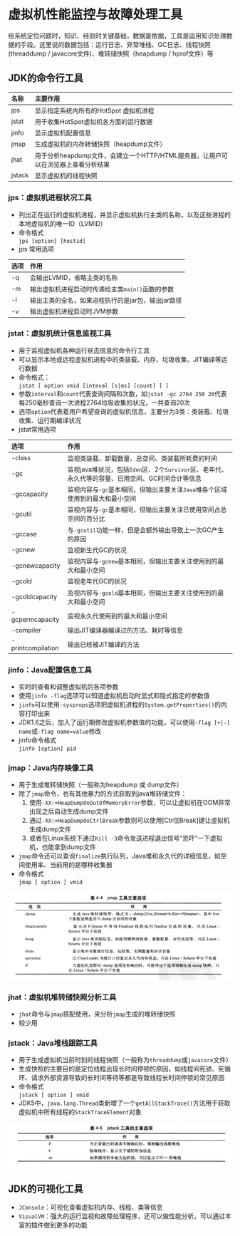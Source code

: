 # 虚拟机性能监控与故障处理工具

给系统定位问题时，知识、经验时关键基础，数据是依据，工具是运用知识处理数据的手段。这里说的数据包括：运行日志、异常堆栈、GC日志、线程快照(threaddump / javacore文件)、堆转储快照（heapdump / hprof文件）等

## JDK的命令行工具

| 名称 | 主要作用 |
| :-- | :--|
| jps | 显示指定系统内所有的HotSpot 虚拟机进程 |
| jstat | 用于收集HotSpot虚拟机各方面的运行数据 |
| jinfo | 显示虚拟机配置信息 |
| jmap | 生成虚拟机的内存转储快照（heapdump文件） |
| jhat | 用于分析heapdump文件，会建立一个HTTP/HTML服务器，让用户可以在浏览器上查看分析结果 |
| jstack | 显示虚拟机的线程快照 |

### jps：虚拟机进程状况工具

- 列出正在运行的虚拟机进程，并显示虚拟机执行主类的名称，以及这些进程的本地虚拟机的唯一ID（LVMID）
- 命令格式  
    `jps [option] [hostid]`
- jps 常用选项

| 选项 | 作用 |
| :-- | :--|
| -q | 会输出LVMID，省略主类的名称 |
| -m | 输出虚拟机进程启动时传递给主类`main()`函数的参数 |
| -l | 输出主类的全名，如果进程执行的是jar包，输出jar路径 |
| -v | 输出虚拟机进程启动时JVM参数 |

### jstat：虚拟机统计信息监视工具

- 用于监视虚拟机各种运行状态信息的命令行工具
- 可以显示本地或远程虚拟机进程中的类装载、内存、垃圾收集、JIT编译等运行数据
- 命令格式：  
    `jstat [ option vmid [inteval [s|ms] [count] ] ]`
- 参数`interval`和`count`代表查询间隔和次数，如`jstat -gc 2764 250 20`代表每250毫秒查询一次进程2764垃圾收集的状况，一共查询20次
- 选项`option`代表着用户希望查询的虚拟机信息，主要分为3类：类装载、垃圾收集、运行期编译状况
- jstat常用选项

| 选项 | 作用 |
| :-- | :--|
| -class | 监视类装载、卸载数量、总空间、类装载所耗费的时间 |
| -gc | 监视java堆状况，包括`Eden`区、2个`Survivor`区、老年代、永久代等的容量、已用空间、GC时间合计等信息 |
| -gccapacity | 监视内容与`-gc`基本相同，但输出主要关注`Java`堆各个区域使用到的最大和最小空间 |
| -gcutil | 监视内容与`-gc`基本相同，但输出主要关注已使用空间占总空间的百分比 |
| -gccase | 与`-gcutil`功能一样，但是会额外输出导致上一次GC产生的原因 |
| -gcnew | 监视新生代GC的状况 |
| -gcnewcapacity | 监视内容与`-gcnew`基本相同，但输出主要关注使用到的最大和最小空间 |
| -gcold | 监视老年代GC的状况 |
| -gcoldcapacity | 监视内容与`-gcold`基本相同，但输出主要关注使用到的最大和最小空间 |
| -gcpermcapacity | 监视永久代使用到的最大和最小空间 |
| -compiler | 输出JIT编译器编译过的方法、耗时等信息 |
| -printcompilation | 输出已经被JIT编译的方法 |

### jinfo：Java配置信息工具
- 实时的查看和调整虚拟机的各项参数
- 使用`jinfo -flag`选项可以知道虚拟机启动时显式和隐式指定的参数值
- `jinfo`可以使用`-sysprops`选项把虚拟机进程的`System.getProperties()`的内容打印出来
- JDK1.6之后，加入了运行期修改虚拟机参数值的功能，可以使用`-flag [+|-] name`或`-flag name=value`修改
- jinfo命令格式  
    `jinfo [option] pid`

### jmap：Java内存映像工具
- 用于生成堆转储快照（一般称为heapdump 或 dump文件）
- 除了`jmap`命令，也有其他暴力的方式获取到java堆转储文件：
    1. 使用`-XX:+HeapDumpOnOutOfMemoryError`参数，可以让虚拟机在OOM异常出现之后自动生成dump文件
    2. 通过`-XX:+HeapDumpOnCtrlBreak`参数则可以使用[Ctrl][Break]键让虚拟机生成dump文件
    3. 或者在Linux系统下通过`Kill -3`命令发送进程退出信号“恐吓”一下虚拟机，也能拿到dump文件
- `jmap`命令还可以查询`finalize`执行队列，Java堆和永久代的详细信息，如空间使用率、当前用的是哪种收集器
- 命令格式  
    `jmap [ option ] vmid`

![jmap参数](./4-1.png)

### jhat：虚拟机堆转储快照分析工具
- `jhat`命令与`jmap`搭配使用，来分析`jmap`生成的堆转储快照
- 较少用

### jstack：Java堆栈跟踪工具
- 用于生成虚拟机当前时刻的线程快照（一般称为`threaddump`或`javacore`文件）
- 生成快照的主要目的是定位线程出现长时间停顿的原因，如线程间死锁、死循环、请求外部资源导致的长时间等待等都是导致线程长时间停顿的常见原因
- 命令格式  
    `jstack [ option ] vmid`
- JDK5中，`java.lang.Thread`类新增了一个`getAllStackTrace()`方法用于获取虚拟机中所有线程的`StackTraceElement`对象

![jstack工具的主要选项](./4-2.png)

## JDK的可视化工具

- `JConsole`：可视化查看虚拟机内存、线程、类等信息
- `VisualVM`：强大的运行监视和故障处理程序，还可以做性能分析。可以通过丰富的插件做到更多的功能






